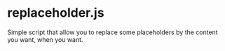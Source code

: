 replaceholder.js
================

Simple script that allow you to replace some placeholders by the content you want, when you want.